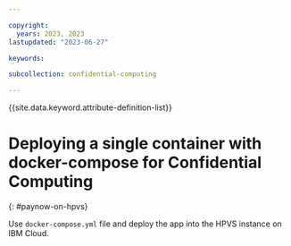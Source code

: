 ```yaml
---

copyright:
  years: 2023, 2023
lastupdated: "2023-06-27"

keywords: 

subcollection: confidential-computing

---
```


{{site.data.keyword.attribute-definition-list}}

# Deploying a single container with docker-compose for Confidential Computing
{: #paynow-on-hpvs}

Use `docker-compose.yml` file and deploy the app into the HPVS instance on IBM Cloud.


